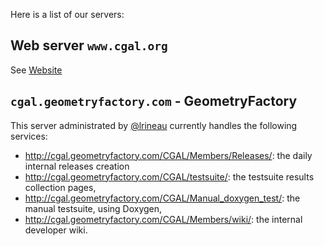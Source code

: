 Here is a list of our servers:

## Web server `www.cgal.org`

See [Website](Tools#website)


## `cgal.geometryfactory.com` - GeometryFactory

This server administrated by [@lrineau](https://github.com/lrineau) currently handles the following
services:

-   <http://cgal.geometryfactory.com/CGAL/Members/Releases/>: the daily
    internal releases creation
-   <http://cgal.geometryfactory.com/CGAL/testsuite/>: the
    testsuite results collection pages,
-   <http://cgal.geometryfactory.com/CGAL/Manual_doxygen_test/>:
    the manual testsuite, using Doxygen,
-   <http://cgal.geometryfactory.com/CGAL/Members/wiki/>: the internal developer
    wiki.

